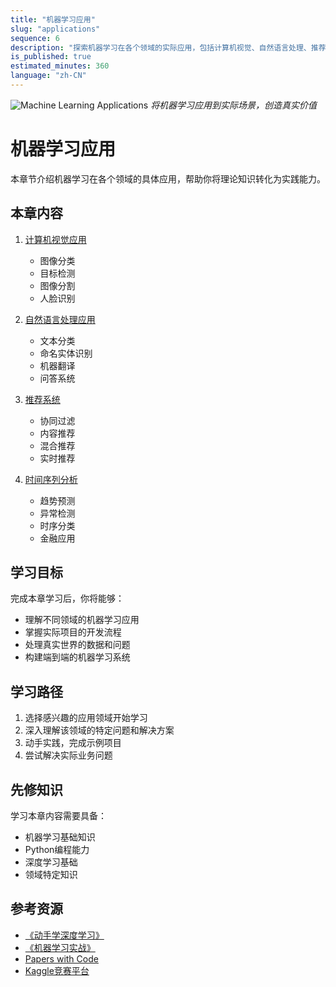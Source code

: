 ```yaml
---
title: "机器学习应用"
slug: "applications"
sequence: 6
description: "探索机器学习在各个领域的实际应用，包括计算机视觉、自然语言处理、推荐系统等"
is_published: true
estimated_minutes: 360
language: "zh-CN"
---
```


![Machine Learning Applications](images/applications-header.png)
*将机器学习应用到实际场景，创造真实价值*

# 机器学习应用

本章节介绍机器学习在各个领域的具体应用，帮助你将理论知识转化为实践能力。

## 本章内容

1. [计算机视觉应用](computer-vision.md)
   - 图像分类
   - 目标检测
   - 图像分割
   - 人脸识别

2. [自然语言处理应用](nlp.md)
   - 文本分类
   - 命名实体识别
   - 机器翻译
   - 问答系统

3. [推荐系统](recommender-systems.md)
   - 协同过滤
   - 内容推荐
   - 混合推荐
   - 实时推荐

4. [时间序列分析](time-series.md)
   - 趋势预测
   - 异常检测
   - 时序分类
   - 金融应用

## 学习目标

完成本章学习后，你将能够：
- 理解不同领域的机器学习应用
- 掌握实际项目的开发流程
- 处理真实世界的数据和问题
- 构建端到端的机器学习系统

## 学习路径

1. 选择感兴趣的应用领域开始学习
2. 深入理解该领域的特定问题和解决方案
3. 动手实践，完成示例项目
4. 尝试解决实际业务问题

## 先修知识

学习本章内容需要具备：
- 机器学习基础知识
- Python编程能力
- 深度学习基础
- 领域特定知识

## 参考资源

- [《动手学深度学习》](https://d2l.ai/)
- [《机器学习实战》](https://book.douban.com/subject/24703171/)
- [Papers with Code](https://paperswithcode.com/)
- [Kaggle竞赛平台](https://www.kaggle.com/)
